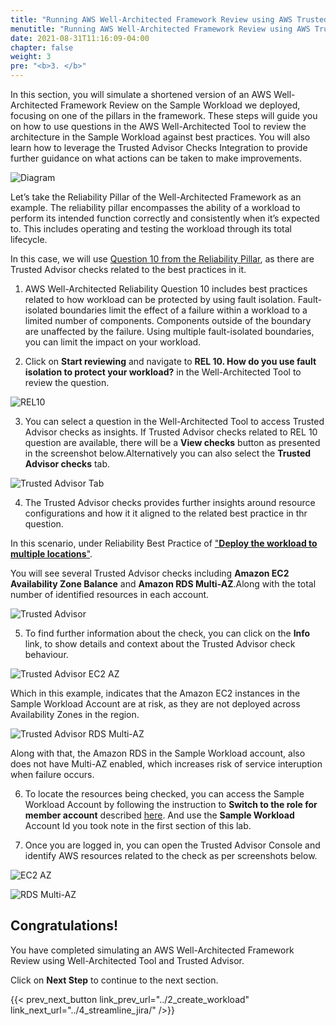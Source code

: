 ```yaml
---
title: "Running AWS Well-Architected Framework Review using AWS Trusted Advisor."
menutitle: "Running AWS Well-Architected Framework Review using AWS Trusted Advisor."
date: 2021-08-31T11:16:09-04:00
chapter: false
weight: 3
pre: "<b>3. </b>"
---
```

In this section, you will simulate a shortened version of an AWS Well-Architected Framework Review on the Sample Workload we deployed, focusing on one of the pillars in the framework. These steps will guide you on how to use questions in the AWS Well-Architected Tool to review the architecture in the Sample Workload against best practices. You will also learn how to leverage the Trusted Advisor Checks Integration to provide further guidance on what actions can be taken to make improvements.

![Diagram](/watool/200_Accelerating_Well_Architected_Framework_Reviews_using_integrated_AWS_Trusted_Advisor_insights/Images/section3_architecture.png)

Let’s take the Reliability Pillar of the Well-Architected Framework as an example. The reliability pillar encompasses the ability of a workload to perform its intended function correctly and consistently when it’s expected to. This includes operating and testing the workload through its total lifecycle.

In this case, we will use [Question 10 from the Reliability Pillar](https://wa.aws.amazon.com/wat.question.REL_10.en.html), as there are Trusted Advisor checks related to the best practices in it.

1. AWS Well-Architected Reliability Question 10 includes best practices related to how workload can be protected by using fault isolation. Fault-isolated boundaries limit the effect of a failure within a workload to a limited number of components. Components outside of the boundary are unaffected by the failure. Using multiple fault-isolated boundaries, you can limit the impact on your workload. 

2. Click on **Start reviewing** and navigate to **REL 10. How do you use fault isolation to protect your workload?** in the Well-Architected Tool to review the question.

![REL10](/watool/200_Accelerating_Well_Architected_Framework_Reviews_using_integrated_AWS_Trusted_Advisor_insights/Images/section3_q10.png)


3. You can select a question in the Well-Architected Tool to access Trusted Advisor checks as insights. If Trusted Advisor checks related to REL 10 question are available, there will be a **View checks** button as presented in the screenshot below.Alternatively you can also select the **Trusted Advisor checks** tab.

![Trusted Advisor Tab](/watool/200_Accelerating_Well_Architected_Framework_Reviews_using_integrated_AWS_Trusted_Advisor_insights/Images/section3_access_ta.png)

4. The Trusted Advisor checks provides further insights around resource configurations and how it it aligned to the related best practice in thr question.

In this scenario, under Reliability Best Practice of ["**Deploy the workload to multiple locations**"](https://docs.aws.amazon.com/wellarchitected/latest/framework/rel_fault_isolation_multiaz_region_system.html). 

You will see several Trusted Advisor checks including **Amazon EC2 Availability Zone Balance** and **Amazon RDS Multi-AZ**.Along with the total number of identified resources in each account. 

![Trusted Advisor](/watool/200_Accelerating_Well_Architected_Framework_Reviews_using_integrated_AWS_Trusted_Advisor_insights/Images/section3_ta.png)

5. To find further information about the check, you can click on the **Info** link, to show details and context about the Trusted Advisor check behaviour.

![Trusted Advisor EC2 AZ](/watool/200_Accelerating_Well_Architected_Framework_Reviews_using_integrated_AWS_Trusted_Advisor_insights/Images/section3_ec2_az.png)

Which in this example, indicates that the Amazon EC2 instances in the Sample Workload Account are at risk, as they are not deployed across Availability Zones in the region. 

![Trusted Advisor RDS Multi-AZ](/watool/200_Accelerating_Well_Architected_Framework_Reviews_using_integrated_AWS_Trusted_Advisor_insights/Images/section3_rds.png)

Along with that, the Amazon RDS in the Sample Workload account, also does not have Multi-AZ enabled, which increases risk of service interuption when failure occurs.

6. To locate the  resources being checked, you can access the Sample Workload Account by following the instruction to **Switch to the role for member account** described [here](https://docs.aws.amazon.com/organizations/latest/userguide/orgs_manage_accounts_access.html#orgs_manage_accounts_access-cross-account-role). And use the **Sample Workload** Account Id you took note in the first section of this lab.

7. Once you are logged in, you can open the Trusted Advisor Console and identify AWS resources related to the check as per screenshots below.

![EC2 AZ](/watool/200_Accelerating_Well_Architected_Framework_Reviews_using_integrated_AWS_Trusted_Advisor_insights/Images/section3_ta_ec2_az.png)

![RDS Multi-AZ](/watool/200_Accelerating_Well_Architected_Framework_Reviews_using_integrated_AWS_Trusted_Advisor_insights/Images/section3_ta_rds.png)

## Congratulations! 

You have completed simulating an AWS Well-Architected Framework Review using Well-Architected Tool and Trusted Advisor. 

Click on **Next Step** to continue to the next section.

{{< prev_next_button link_prev_url="../2_create_workload" link_next_url="../4_streamline_jira/" />}}
